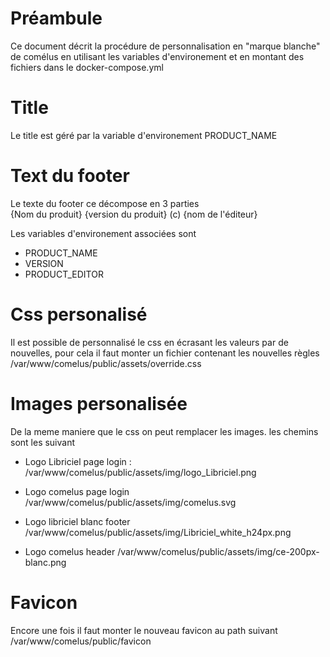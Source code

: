 Préambule
=========

Ce document décrit la procédure de personnalisation en "marque blanche" de comélus en utilisant
les variables d'environement et en montant des fichiers dans le docker-compose.yml


Title
=======
Le title est géré par la variable d'environement PRODUCT_NAME



Text du footer
=========

Le texte du footer ce décompose en 3 parties  
{Nom du produit} {version du produit} (c) {nom de l'éditeur}

Les variables d'environement associées sont
-  PRODUCT_NAME
-  VERSION
-  PRODUCT_EDITOR


Css personalisé
========
Il est possible de personnalisé le css en écrasant les valeurs par de nouvelles, pour cela il faut monter un fichier contenant les nouvelles règles
/var/www/comelus/public/assets/override.css

Images personalisée
========
De la meme maniere que le css on peut remplacer les images. les chemins sont les suivant

- Logo Libriciel page login :
  /var/www/comelus/public/assets/img/logo_Libriciel.png

- Logo comelus page login
  /var/www/comelus/public/assets/img/comelus.svg

- Logo libriciel blanc footer
  /var/www/comelus/public/assets/img/Libriciel_white_h24px.png

- Logo comelus header
  /var/www/comelus/public/assets/img/ce-200px-blanc.png


Favicon
======
Encore une fois il faut monter le nouveau favicon au path suivant
/var/www/comelus/public/favicon
